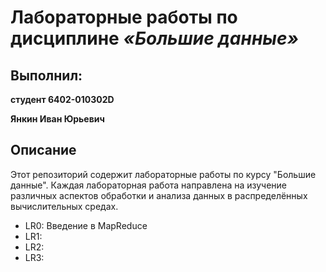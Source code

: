 # Лабораторные работы по дисциплине *«Большие данные»*

## Выполнил:

**студент 6402-010302D**

**Янкин Иван Юрьевич**

## Описание
Этот репозиторий содержит лабораторные работы по курсу "Большие данные". Каждая лабораторная работа направлена на изучение различных аспектов обработки и анализа данных в распределённых вычислительных средах.

- LR0: Введение в MapReduce
- LR1:
- LR2:
- LR3: